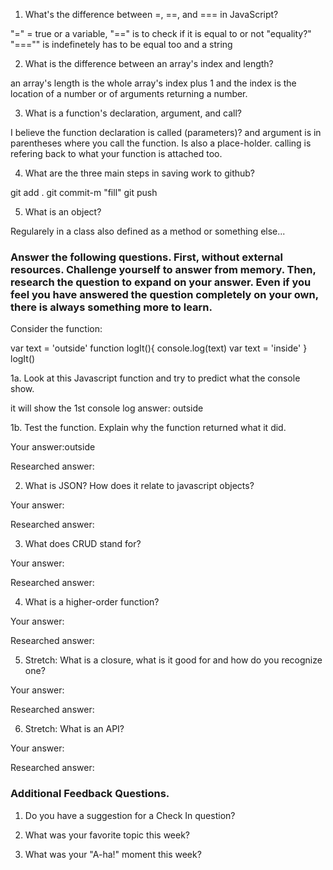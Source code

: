 <!--# ASSESSMENT 2: FOUNDATIONS OF JAVASCRIPT-->
<!--## Interview Practice Questions-->

<!--### From memory, answer the following:-->

1. What's the difference between =, ==, and === in JavaScript?

"=" = true or a variable, "==" is to check if it is equal to or not "equality?"
"==="" is indefinetely has to be equal too and a string

2. What is the difference between an array's index and length?

an array's length is the whole array's index plus 1 and the index is the location of a number or of arguments returning a number.

3. What is a function's declaration, argument, and call?

I believe the function declaration is called (parameters)? and argument is in parentheses where you call the function. Is also a place-holder.
calling is refering back to what your function is attached too.

4. What are the three main steps in saving work to github?

git add .
git commit-m "fill"
git push


5. What is an object?

 Regularely in a class also defined as a method or something else...

### Answer the following questions. First, without external resources. Challenge yourself to answer from memory. Then, research the question to expand on your answer. Even if you feel you have answered the question completely on your own, there is always something more to learn.

Consider the function:

var text = 'outside'
function logIt(){
  console.log(text)
  var text = 'inside'
}
logIt()


1a. Look at this Javascript function and try to predict what the console show.

  it will show the 1st console log answer: outside

1b. Test the function. Explain why the function returned what it did.

  Your answer:outside

  Researched answer:


2. What is JSON? How does it relate to javascript objects?

  Your answer:

  Researched answer:


3. What does CRUD stand for?

  Your answer:

  Researched answer:


4. What is a higher-order function?

  Your answer:

  Researched answer:


5. Stretch: What is a closure, what is it good for and how do you recognize one?

  Your answer:

  Researched answer:


6. Stretch: What is an API?

  Your answer:

  Researched answer:


### Additional Feedback Questions.

1. Do you have a suggestion for a Check In question?



2. What was your favorite topic this week?



3. What was your "A-ha!" moment this week?
